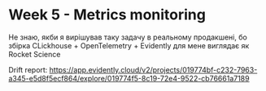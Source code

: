 # Week 5 - Metrics monitoring

Не знаю, якби я вирішував таку задачу в реальному продакшені, бо збірка CLickhouse + OpenTelemetry + Evidently для мене виглядає як Rocket Science

Drift report:
https://app.evidently.cloud/v2/projects/019774bf-c232-7963-a345-e5d8f5ecf864/explore/019774f5-8c19-72e4-9522-cb76661a7189

